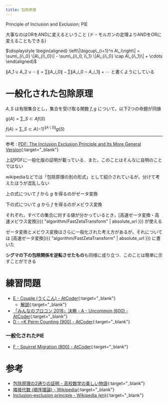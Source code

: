 ```yaml
---
title: 包除原理
---
```


Principle of Inclusion and Exclusion; PIE

大事なのはORをANDに変えるということ (ド・モルガンの定理よりANDをORに変えることもできる)

$\displaystyle \begin{aligned} \left\|\bigcup\_{i=1}^n A\_i\right\| = \sum\_{i\_0} \|A\_{i\_0}\| - \sum\_{i\_0, i\_1} \|A\_{i\_0} \cap A\_{i\_1}\| + \cdots \end{aligned}$

$\|A\_1\cup A\_2 \cup\cdots\| = \sum \|A\_{i\_0}\| - \sum \|A\_{i\_0} \cap A\_{i\_1}\| + \cdots$ と書くようにしている

# 一般化された包除原理

$A, S$ は有限集合とし，集合を受け取る関数 $f, g$ について，以下2つの命題が同値

$\displaystyle g(A) = \sum\_{S \subset A} f(S)$

$\displaystyle f(A) = \sum\_{S \subset A} (-1)^{\|A \setminus S\|} g(S)$

---

参考 : [PDF: The Inclusion Exclusion Principle and Its More General Version](http://www.compsci.hunter.cuny.edu/~sweiss/resources/inclusion_exclusion.pdf){:target="_blank"}<!--_-->

上記PDFに一般化版の証明が載っている．また，このことはそんなに自明のことではない

wikipediaなどでは「包除原理の別の形式」として紹介されているが，分けて考えたほうが混乱しない

上の式について $f$ から $g$ を得るのがゼータ変換

下の式について $g$ から $f$ を得るのがメビウス変換

それぞれ，すべての集合に対する値が分かっているとき，[高速ゼータ変換・高速メビウス変換]({{ "algorithm/FastZetaTransform" | absolute_url }}) が使える

ゼータ変換とメビウス変換はさらに一般化された考え方があるが，それについては [高速ゼータ変換]({{ "algorithm/FastZetaTransform" | absolute_url }}) に書いた

**シグマの下の包除関係を逆転させたもの**も同様に成り立つ．このことは簡単に示すことができる

# 練習問題

* [E - Couple (うくこん) - AtCoder](https://beta.atcoder.jp/contests/ukuku09/tasks/ukuku09_e){:target="_blank"}<!--_-->
  * [解説](https://tomorinao.blogspot.com/2018/10/divide-and-conquer-fft.html){:target="_blank"}<!--_-->
* [「みんなのプロコン 2018」決勝 - A - Uncommon (600) - AtCoder](https://beta.atcoder.jp/contests/yahoo-procon2018-final/tasks/yahoo_procon2018_final_a){:target="_blank"}<!--_-->
* [D - ~K Perm Counting (900) - AtCoder](https://beta.atcoder.jp/contests/agc005/tasks/agc005_d){:target="_blank"}<!--_-->

### 一般化されたPIE

* [F - Squirrel Migration (800) - AtCoder](https://beta.atcoder.jp/contests/arc087/tasks/arc087_d){:target="_blank"}<!--_-->

# 参考

* [包除原理の2通りの証明 - 高校数学の美しい物語](https://mathtrain.jp/hojo){:target="_blank"}<!--_-->
* [隣接代数 (順序理論) - Wikipedia](https%3A%2F%2Fja.wikipedia.org%2Fwiki%2F%E9%9A%A3%E6%8E%A5%E4%BB%A3%E6%95%B0_%28%E9%A0%86%E5%BA%8F%E7%90%86%E8%AB%96%29){:target="_blank"}<!--_-->
* [Inclusion–exclusion principle - Wikipedia (en)](https://en.wikipedia.org/wiki/Inclusion–exclusion_principle){:target="_blank"}<!--_-->

